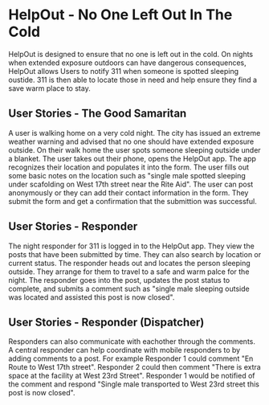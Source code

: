 # HelpOut - No One Left Out In The Cold
HelpOut is designed to ensure that no one is left out in the cold. On nights when extended exposure outdoors
can have dangerous consequences, HelpOut allows Users to notify 311 when someone is spotted sleeping oustide.
311 is then able to locate those in need and help ensure they find a save warm place to stay.

## User Stories - The Good Samaritan
A user is walking home on a very cold night. The city has issued an extreme weather warning and advised that no
one should have extended exposure outside. On their walk home the user spots someone sleeping outside under a blanket.
The user takes out their phone, opens the HelpOut app. The app recognizes their location and populates it into the 
form. The user fills out some basic notes on the location such as "single male spotted sleeping under scafolding
on West 17th street near the Rite Aid". The user can post anonymously or they can add their contact information in 
the form. They submit the form and get a confirmation that the submittion was successful.


## User Stories - Responder
The night responder for 311 is logged in to the HelpOut app. They view the posts that have been submitted by time.
They can also search by location or current status. The responder heads out and locates the person sleeping outside. 
They arrange for them to travel to a safe and warm palce for the night. The responder goes into the post, updates
the post status to complete, and submits a comment such as "single male sleeping outside was located and assisted 
this post is now closed". 


## User Stories - Responder (Dispatcher) 
Responders can also communicate with eachother through the comments. A central responder can help coordinate with
mobile responders to by adding comments to a post. For example Responder 1 could comment "En Route to West 17th 
street". Responder 2 could then comment "There is extra space at the facility at West 23rd Street". Responder 1 
would be notified of the comment and respond "Single male transported to West 23rd street this post is now closed".
